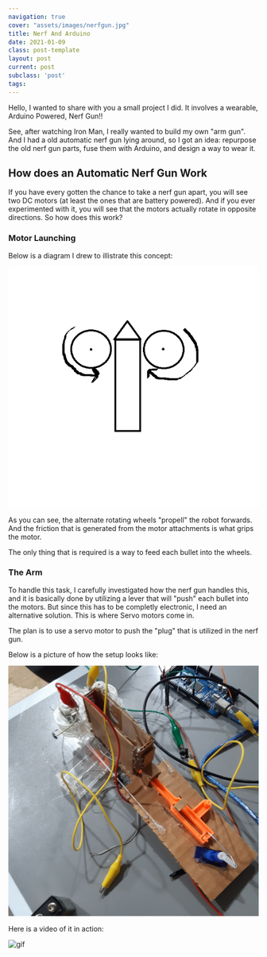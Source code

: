 ```yaml
---
navigation: true
cover: "assets/images/nerfgun.jpg"
title: Nerf And Arduino
date: 2021-01-09
class: post-template
layout: post
current: post
subclass: 'post'
tags: 
---
```


Hello, I wanted to share with you a small project I did. It involves a wearable, Arduino Powered, Nerf Gun!!

See, after watching Iron Man, I really wanted to build my own "arm gun". And I had a old automatic nerf gun lying around, so I got an idea: repurpose the old nerf gun parts, fuse them with Arduino, and design a way to wear it.

## How does an Automatic Nerf Gun Work

If you have every gotten the chance to take a nerf gun apart, you will see two DC motors (at least the ones that are battery powered). And if you ever experimented with it, you will see that the motors actually rotate in opposite directions. So how does this work?

### Motor Launching

Below is a diagram I drew to illistrate this concept:

![img](assets/images/nerfmotor.png)

As you can see, the alternate rotating wheels "propell" the robot forwards.
And the friction that is generated from the motor attachments is what grips the motor.

The only thing that is required is a way to feed each bullet into the wheels.

### The Arm

To handle this task, I carefully investigated how the nerf gun handles this, and it is basically done by utilizing a lever that will "push" each bullet into the motors. But since this has to be completly electronic, I need an alternative solution. This is where Servo motors come in. 

The plan is to use a servo motor to push the "plug" that is utilized in the nerf gun. 

Below is a picture of how the setup looks like:

![img](assets/images/nerfgun.jpg)

Here is a video of it in action:

![gif](assets\videos\nerfgunvideo.gif)
